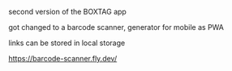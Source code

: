 second version of the BOXTAG app 

got changed to a barcode scanner, generator for mobile as PWA

links can be stored in local storage

https://barcode-scanner.fly.dev/
